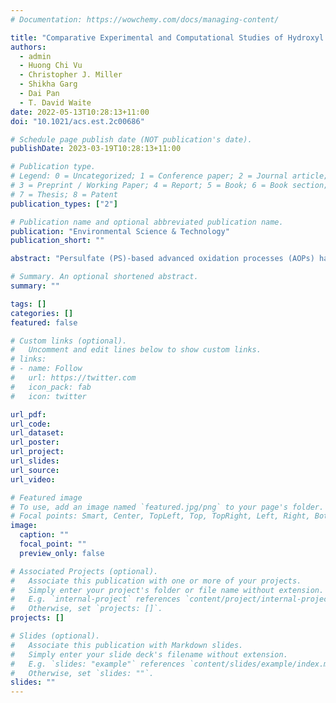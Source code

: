 ```yaml
---
# Documentation: https://wowchemy.com/docs/managing-content/

title: "Comparative Experimental and Computational Studies of Hydroxyl and Sulfate Radical-Mediated Degradation of Simple and Complex Organic Substrates"
authors: 
  - admin
  - Huong Chi Vu
  - Christopher J. Miller
  - Shikha Garg
  - Dai Pan
  - T. David Waite
date: 2022-05-13T10:28:13+11:00
doi: "10.1021/acs.est.2c00686"

# Schedule page publish date (NOT publication's date).
publishDate: 2023-03-19T10:28:13+11:00

# Publication type.
# Legend: 0 = Uncategorized; 1 = Conference paper; 2 = Journal article;
# 3 = Preprint / Working Paper; 4 = Report; 5 = Book; 6 = Book section;
# 7 = Thesis; 8 = Patent
publication_types: ["2"]

# Publication name and optional abbreviated publication name.
publication: "Environmental Science & Technology"
publication_short: ""

abstract: "Persulfate (PS)-based advanced oxidation processes (AOPs) have been promoted as alternatives to H2O2-based AOPs. To gauge the potential of this technology, the PS/Fe(II) and Fenton (H2O2/Fe(II)) processes were comparatively evaluated using formate as a simple target compound and nanofiltration concentrate from a municipal wastewater treatment plant as a complex suite of contaminants with the aid of kinetic modeling. In terms of the short-term rate and extent of mineralization of formate and the nanofiltration concentrate, PS/Fe(II) is less effective due to slow Fe(II)/Fe(III) cycling attributable to the scavenging of superoxide by PS. However, in the concentrate treatment, PS/Fe(II) provided a sustained removal of total organic carbon (TOC), with ∼81% removed after 7 days with SO4•– consistently produced via homolysis of the long-life PS. In comparison, H2O2/Fe(II) exhibited limited TOC removal over ∼57% after 10 h due to the futile consumption of H2O2 by HO•. PS/Fe(II) also offers better performance at transforming humic-like moieties to more biodegradable compounds as a result of chlorine radicals formed by the reaction of SO4•– with the matrix constituents present in the concentrate. The application of PS/Fe(II) is, however, subject to the limitations of slow oxidation of organic contaminants, release of sulfate, and formation of chlorinated byproducts."

# Summary. An optional shortened abstract.
summary: ""

tags: []
categories: []
featured: false

# Custom links (optional).
#   Uncomment and edit lines below to show custom links.
# links:
# - name: Follow
#   url: https://twitter.com
#   icon_pack: fab
#   icon: twitter

url_pdf:
url_code:
url_dataset:
url_poster:
url_project:
url_slides:
url_source:
url_video:

# Featured image
# To use, add an image named `featured.jpg/png` to your page's folder. 
# Focal points: Smart, Center, TopLeft, Top, TopRight, Left, Right, BottomLeft, Bottom, BottomRight.
image:
  caption: ""
  focal_point: ""
  preview_only: false

# Associated Projects (optional).
#   Associate this publication with one or more of your projects.
#   Simply enter your project's folder or file name without extension.
#   E.g. `internal-project` references `content/project/internal-project/index.md`.
#   Otherwise, set `projects: []`.
projects: []

# Slides (optional).
#   Associate this publication with Markdown slides.
#   Simply enter your slide deck's filename without extension.
#   E.g. `slides: "example"` references `content/slides/example/index.md`.
#   Otherwise, set `slides: ""`.
slides: ""
---
```

